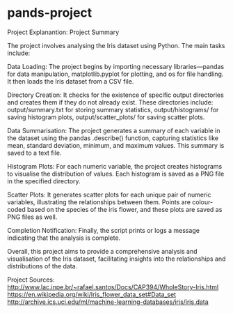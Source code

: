 # pands-project
Project Explanantion:
Project Summary

The project involves analysing the Iris dataset using Python. The main tasks include:

Data Loading: The project begins by importing necessary libraries—pandas for data manipulation, matplotlib.pyplot for plotting, and os for file handling. It then loads the Iris dataset from a CSV file.

Directory Creation: It checks for the existence of specific output directories and creates them if they do not already exist. These directories include:
        output/summary.txt for storing summary statistics,
        output/histograms/ for saving histogram plots,
        output/scatter_plots/ for saving scatter plots.

Data Summarisation: The project generates a summary of each variable in the dataset using the pandas .describe() function, capturing statistics like mean, standard deviation, minimum, and maximum values. This summary is saved to a text file.

Histogram Plots: For each numeric variable, the project creates histograms to visualise the distribution of values. Each histogram is saved as a PNG file in the specified directory.

Scatter Plots: It generates scatter plots for each unique pair of numeric variables, illustrating the relationships between them. Points are colour-coded based on the species of the iris flower, and these plots are saved as PNG files as well.


Completion Notification: Finally, the script prints or logs a message indicating that the analysis is complete.

Overall, this project aims to provide a comprehensive analysis and visualisation of the Iris dataset, facilitating insights into the relationships and distributions of the data.


Project Sources:
http://www.lac.inpe.br/~rafael.santos/Docs/CAP394/WholeStory-Iris.html
https://en.wikipedia.org/wiki/Iris_flower_data_set#Data_set
http://archive.ics.uci.edu/ml/machine-learning-databases/iris/iris.data










